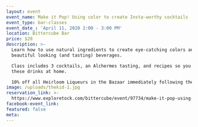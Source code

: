 ```yaml
---
layout: event
event_name: Make it Pop! Using color to create Insta-worthy cocktails
event_type: bar-classes
event_date_: 'April 11, 2020 2:00 - 3:00 PM'
location: Bittercube Bar
price: $20
description: >-
  Learn how to use natural ingredients to create eye-catching colors and compose
  beautiful looking (and tasting) beverages.

  Class includes 3 cocktails, an Alchermes tasting, and recipes so you can make
  these drinks at home. 

  10% off all Heirloom Liqueurs in the Bazaar immediately following the class!
image: /uploads/thekid-1.jpg
reservation_link: >-
  https://www.exploretock.com/bittercube/event/97734/make-it-pop-using-color-to-create-insta-worthy-cocktails
facebook-event_link:
featured: false
meta:
---
```


